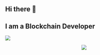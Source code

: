 ## Hi there 👋

## I am a Blockchain Developer
![](https://komarev.com/ghpvc/?username=donpushme)

<p align = "center">
  <img src = "https://github-readme-stats.vercel.app/api?username=donpushme&show_icons=true&theme=tokyonight&line_height=27">
</p>

